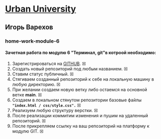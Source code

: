 # [Urban University](https://urban-university.ru/)

## Игорь Варехов

### home-work-module-6
#### Зачетная работа по модулю 6 "Терминал, git"в котроой необходимо:
1. Зарегистрироваться на [GITHUB](https://github.com). &#x2612;
2. Создать новый репозиторий под любым названием. &#x2612;
3. Ставим статус публичный. &#x2612;
4. Стягиваем созданный репозиторий к себе на локальную машину в любую директорию. &#x2612;
5. При желании создаем новую ветку либо остаемся на основной ветке **main**. &#x2612;
6. Создаем в локальном стянутом репозитории базовые файлы  **``"index.html / css/style.css".``** &#x2612;
7. Реализуем любую структуру верстки. &#x2612;
8. После реализации коммитим изменения и пушим на удаленный репозиторий. &#x2612;
9. После прикрепляем ссылку на ваш репозиторий на платформу к модулю GIT. &#x2612;

